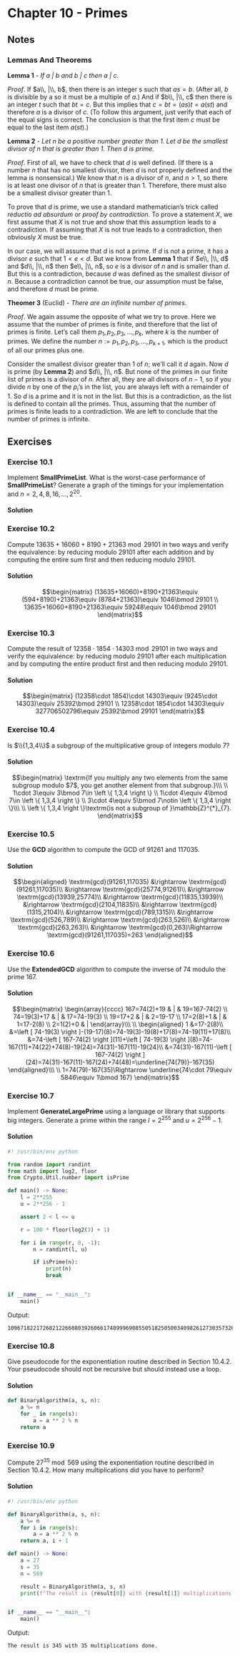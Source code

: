 # Chapter 10 - Primes

## Notes

### Lemmas And Theorems

**Lemma 1** - $\textit{If a | b and b | c then a | c.}$

*Proof*. If $a\\, |\\, b$, then there is an integer s such that $as=b$. (After all, $b$ is divisible by a so it must be a multiple of $a$.) And if $b\\, |\\, c$ then there is an integer $t$ such that $bt=c$. But this implies that $c=bt=(as)t=a(st)$ and therefore $a$ is a divisor of $c$. (To follow this argument, just verify that each of the equal signs is correct. The conclusion is that the first item $c$ must be equal to the last item $a(st)$.)

**Lemma 2** - $\textit{Let n be a positive number greater than 1. Let d be the smallest divisor of n that is greater than 1. Then d is prime.}$

*Proof*. First of all, we have to check that $d$ is well defined. (If there is a number $n$ that has no smallest divisor, then $d$ is not properly defined and the lemma is nonsensical.) We know that $n$ is a divisor of $n$, and $n > 1$, so there is at least one divisor of $n$ that is greater than $1$. Therefore, there must also be a smallest divisor greater than $1$.

To prove that $d$ is prime, we use a standard mathematician’s trick called *reductio ad absurdum* or *proof by contradiction*. To prove a statement $X$, we first assume that $X$ is not true and show that this assumption leads to a contradiction. If assuming that $X$ is not true leads to a contradiction, then obviously $X$ must be true.

In our case, we will assume that $d$ is not a prime. If $d$ is not a prime, it has a divisor $e$ such that $1 < e < d$. But we know from **Lemma 1** that if $e\\, |\\, d$ and $d\\, |\\, n$ then $e\\, |\\, n$, so $e$ is a divisor of $n$ and is smaller than $d$. But this is a contradiction, because $d$ was defined as the smallest divisor of $n$. Because a contradiction cannot be true, our assumption must be false, and therefore $d$ must be prime.

**Theomer 3** (Euclid) - $\textit{There are an infinite number of primes.}$

*Proof*. We again assume the opposite of what we try to prove. Here we assume that the number of primes is finite, and therefore that the list of primes is finite. Let’s call them $p_{1},p_{2},p_{3},...,p_{k}$, where $k$ is the number of primes. We define the number $n:=p_{1},p_{2},p_{3},...,p_{k+1}$, which is the product of all our primes plus one.

Consider the smallest divisor greater than $1$ of $n$; we’ll call it $d$ again. Now $d$ is prime (by **Lemma 2**) and $d\\, |\\, n$. But none of the primes in our finite list of primes is a divisor of $n$. After all, they are all divisors of $n − 1$, so if you divide $n$ by one of the $p_{i}$’s in the list, you are always left with a remainder of $1$. So $d$ is a prime and it is not in the list. But this is a contradiction, as the list is defined to contain all the primes. Thus, assuming that the number of primes is finite leads to a contradiction. We are left to conclude that the number of primes is infinite.

## Exercises

### Exercise 10.1

Implement **SmallPrimeList**. What is the worst-case performance of **SmallPrimeList**? Generate a graph of the timings for your implementation and $n=2,4,8,16,...,2^{20}$.

#### Solution



### Exercise 10.2

Compute $13635+16060+8190+21363\bmod 29101$ in two ways and verify the equivalence: by reducing modulo $29101$ after each addition and by computing the entire sum first and then reducing modulo $29101$.

#### Solution

```math
\begin{matrix}
(13635+16060)+8190+21363\equiv (594+8190)+21363\equiv (8784+21363)\equiv 1046\bmod 29101
\\ 
13635+16060+8190+21363\equiv 59248\equiv 1046\bmod 29101
\end{matrix}
```

### Exercise 10.3

Compute the result of $12358\cdot 1854\cdot 14303\bmod 29101$ in two ways and verify the equivalence: by reducing modulo $29101$ after each multiplication and by computing the entire product first and then reducing modulo $29101$.

#### Solution

```math
\begin{matrix}
(12358\cdot 1854)\cdot 14303\equiv (9245\cdot 14303)\equiv 25392\bmod 29101
\\ 
12358\cdot 1854\cdot 14303\equiv 327706502796\equiv 25392\bmod 29101
\end{matrix}
```

### Exercise 10.4

Is $\\{1,3,4\\}$ a subgroup of the multiplicative group of integers modulo $7$?

#### Solution

```math
\begin{matrix}
\textrm{If you multiply any two elements from the same subgroup modulo $7$, you get another element from that subgroup.}\\\
\\
1\cdot 3\equiv 3\bmod 7\in \left \{ 1,3,4 \right \}
\\
1\cdot 4\equiv 4\bmod 7\in \left \{ 1,3,4 \right \}
\\
3\cdot 4\equiv 5\bmod 7\notin \left \{ 1,3,4 \right \}\\\
\\
\left \{ 1,3,4 \right \}\textrm{is not a subgroup of }\mathbb{Z}^{*}_{7}.
\end{matrix}
```

### Exercise 10.5

Use the **GCD** algorithm to compute the GCD of $91261$ and $117035$.

#### Solution

```math
\begin{aligned}
\textrm{gcd}(91261,117035)
&\rightarrow \textrm{gcd}(91261,117035)\\
&\rightarrow \textrm{gcd}(25774,91261)\\
&\rightarrow \textrm{gcd}(13939,25774)\\
&\rightarrow \textrm{gcd}(11835,13939)\\
&\rightarrow \textrm{gcd}(2104,11835)\\
&\rightarrow \textrm{gcd}(1315,2104)\\
&\rightarrow \textrm{gcd}(789,1315)\\
&\rightarrow \textrm{gcd}(526,789)\\
&\rightarrow \textrm{gcd}(263,526)\\
&\rightarrow \textrm{gcd}(263,263)\\
&\rightarrow \textrm{gcd}(0,263)\Rightarrow \textrm{gcd}(91261,117035)=263
\end{aligned}
```

### Exercise 10.6

Use the **ExtendedGCD** algorithm to compute the inverse of $74$ modulo the prime $167$.

#### Solution

```math
\begin{matrix}

\begin{array}{cccc}
167=74(2)+19 & | & 19=167-74(2)
\\
74=19(3)+17 & | & 17=74-19(3)
\\
19=17+2 & | & 2=19-17
\\
17=2(8)+1 & | & 1=17-2(8)
\\
2=1(2)+0 & |
\end{array}\\\

\\ 

\begin{aligned}
1
&=17-2(8)\\
&=\left [ 74-19(3) \right ]-(19-17)(8)=74-19(3)-19(8)+17(8)=74-19(11)+17(8)\\
&=74-\left [ 167-74(2) \right ](11)+\left [ 74-19(3) \right ](8)=74-167(11)+74(22)+74(8)-19(24)=74(31)-167(11)-19(24)\\
&=74(31)-167(11)-\left [ 167-74(2) \right ](24)=74(31)-167(11)-167(24)+74(48)=\underline{74(79)}-167(35)
\end{aligned}\\\

\\ 

1=74(79)-167(35)\Rightarrow \underline{74\cdot 79\equiv 5846\equiv 1\bmod 167}

\end{matrix}
```

### Exercise 10.7

Implement **GenerateLargePrime** using a language or library that supports big integers. Generate a prime within the range $l=2^{255}$ and $u=2^{256}-1$.

#### Solution

```python
#! /usr/bin/env python

from random import randint
from math import log2, floor
from Crypto.Util.number import isPrime

def main() -> None:
    l = 2**255
    u = 2**256 - 1

    assert 2 < l <= u

    r = 100 * floor(log2(3) + 1)

    for i in range(r, 0, -1):
        n = randint(l, u)

        if isPrime(n):
            print(n)
            break


if __name__ == "__main__":
    main()
```

Output:

```
109671822172682122660803926066174899969085505182505003409826127303573265703833
```

### Exercise 10.8

Give pseudocode for the exponentiation routine described in Section 10.4.2. Your pseudocode should not be recursive but should instead use a loop.

#### Solution

```python
def BinaryAlgorithm(a, s, n):
    a %= n
    for _ in range(s):
        a = a ** 2 % n
    return a
```

### Exercise 10.9

Compute $27^{35}\bmod 569$ using the exponentiation routine described in Section 10.4.2. How many multiplications did you have to perform?

#### Solution

```python
#! /usr/bin/env python

def BinaryAlgorithm(a, s, n):
    a %= n
    for i in range(s):
        a = a ** 2 % n
    return a, i + 1

def main() -> None:
    a = 27
    s = 35
    n = 569

    result = BinaryAlgorithm(a, s, n)
    print(f"The result is {result[0]} with {result[1]} multiplications done.")


if __name__ == "__main__":
    main()
```

Output:

```
The result is 345 with 35 multiplications done.
```
